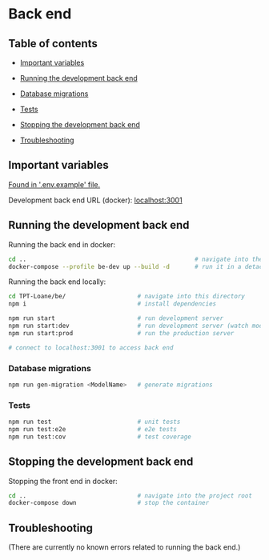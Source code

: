 # Back end

## Table of contents

- [Important variables](#important-variables)

- [Running the development back end](#running-the-development-back-end)

- [Database migrations](#database-migrations)

- [Tests](#tests)

- [Stopping the development back end](#stopping-the-development-back-end)

- [Troubleshooting](#troubleshooting)

## Important variables

[Found in '.env.example' file.](./.env.example)

Development back end URL (docker): [localhost:3001](http://localhost:3001)

## Running the development back end

Running the back end in docker:

```bash
cd ..                                               # navigate into the project root
docker-compose --profile be-dev up --build -d       # run it in a detached docker container
```

Running the back end locally:

```bash
cd TPT-Loane/be/                    # navigate into this directory
npm i                               # install dependencies

npm run start                       # run development server
npm run start:dev                   # run development server (watch mode)
npm run start:prod                  # run the production server

# connect to localhost:3001 to access back end
```

### Database migrations

```bash
npm run gen-migration <ModelName>   # generate migrations
```

### Tests

```bash
npm run test                        # unit tests
npm run test:e2e                    # e2e tests
npm run test:cov                    # test coverage
```

## Stopping the development back end

Stopping the front end in docker:

```bash
cd ..                               # navigate into the project root
docker-compose down                 # stop the container
```

## Troubleshooting

(There are currently no known errors related to running the back end.)
